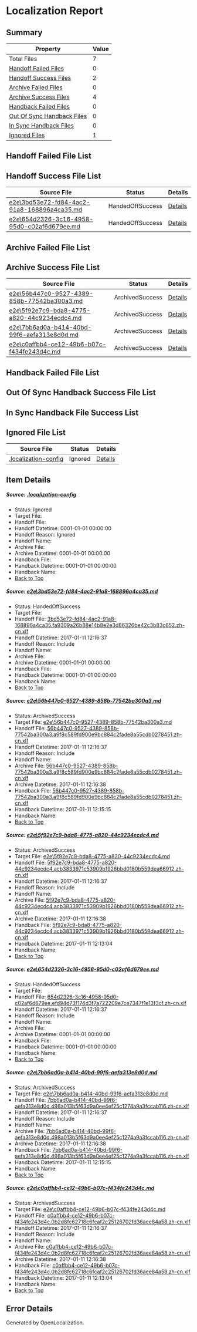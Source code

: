# <a name='report-top'></a> Localization Report

## Summary
 Property | Value 
 -------- | ----- 
 Total Files | 7
[ Handoff Failed Files ](#handoff-failed-list)| 0
[ Handoff Success Files ](#handoff-success-list)| 2
[ Archive Failed Files ](#archive-failed-list)| 0
[ Archive Success Files ](#archive-success-list)| 4
[ Handback Failed Files ](#handback-failed-list)| 0
[ Out Of Sync Handback Files ](#outofsync-handback-success-list)| 0
[ In Sync Handback Files ](#insync-handback-success-list)| 0
[ Ignored Files ](#ignored-list)| 1

## <a name='handoff-failed-list'></a> Handoff Failed File List

## <a name='handoff-success-list'></a> Handoff Success File List
 Source File | Status | Details 
 ----------- | ------ | ------- 
 [e2e\3bd53e72-fd84-4ac2-91a8-168896a4ca35.md](https://github.com/OpenLocalizationTestOrg/ol-test0/blob/ff1a2a2eae122ae9bab90c98edaafa54ac957e8b/e2e/3bd53e72-fd84-4ac2-91a8-168896a4ca35.md) | HandedOffSuccess | [Details](#eab8a7d40569085ce084fa4ac3fb2c9ef5bebe801)
 [e2e\654d2326-3c16-4958-95d0-c02af6d679ee.md](https://github.com/OpenLocalizationTestOrg/ol-test0/blob/ff1a2a2eae122ae9bab90c98edaafa54ac957e8b/e2e/654d2326-3c16-4958-95d0-c02af6d679ee.md) | HandedOffSuccess | [Details](#a9b955db4eaba9a8bbee73c08d6a2605dc83c34b4)

## <a name='archive-failed-list'></a> Archive Failed File List

## <a name='archive-success-list'></a> Archive Success File List
 Source File | Status | Details 
 ----------- | ------ | ------- 
 [e2e\56b447c0-9527-4389-858b-77542ba300a3.md](https://github.com/OpenLocalizationTestOrg/ol-test0/blob/c5f7c30a7f30bd35d093de1622fa142a0d694389/e2e/56b447c0-9527-4389-858b-77542ba300a3.md) | ArchivedSuccess | [Details](#8386c685a9aa625bebc22072e7c962f63b3ec42d2)
 [e2e\5f92e7c9-bda8-4775-a820-44c9234ecdc4.md](https://github.com/OpenLocalizationTestOrg/ol-test0/blob/9ec9fbb5a7f94555e1318f16e0bd872c0d225aa3/e2e/5f92e7c9-bda8-4775-a820-44c9234ecdc4.md) | ArchivedSuccess | [Details](#8eb1b1db1dbda6ed85cf2e4ba79a37d6233d7c253)
 [e2e\7bb6ad0a-b414-40bd-99f6-aefa313e8d0d.md](https://github.com/OpenLocalizationTestOrg/ol-test0/blob/c5f7c30a7f30bd35d093de1622fa142a0d694389/e2e/7bb6ad0a-b414-40bd-99f6-aefa313e8d0d.md) | ArchivedSuccess | [Details](#61dff3c37790804aec2d6e9131398200fbd364c15)
 [e2e\c0affbb4-ce12-49b6-b07c-f434fe243d4c.md](https://github.com/OpenLocalizationTestOrg/ol-test0/blob/9ec9fbb5a7f94555e1318f16e0bd872c0d225aa3/e2e/c0affbb4-ce12-49b6-b07c-f434fe243d4c.md) | ArchivedSuccess | [Details](#8410f9751566d5ca5bb98770d3f3c1c4d92d2d9a6)

## <a name='handback-failed-list'></a> Handback Failed File List

## <a name='outofsync-handback-success-list'></a> Out Of Sync Handback Success File List

## <a name='insync-handback-success-list'></a> In Sync Handback File Success List

## <a name='ignored-list'></a> Ignored File List
 Source File | Status | Details 
 ----------- | ------ | ------- 
 [.localization-config](https://github.com/OpenLocalizationTestOrg/ol-test0/blob/ff1a2a2eae122ae9bab90c98edaafa54ac957e8b/.localization-config) | Ignored | [Details](#cb0632cf59c1387fc1742bfb9fa3c47f87e2e5c90)

## Item Details
##### <a name='cb0632cf59c1387fc1742bfb9fa3c47f87e2e5c90'></a> Source: [.localization-config](https://github.com/OpenLocalizationTestOrg/ol-test0/blob/ff1a2a2eae122ae9bab90c98edaafa54ac957e8b/.localization-config)
* Status: Ignored
* Target File: 
* Handoff File: 
* Handoff Datetime: 0001-01-01 00:00:00
* Handoff Reason: Ignored
* Handoff Name: 
* Archive File: 
* Archive Datetime: 0001-01-01 00:00:00
* Handback File: 
* Handback Datetime: 0001-01-01 00:00:00
* Handback Name: 
* [Back to Top](#report-top)

##### <a name='eab8a7d40569085ce084fa4ac3fb2c9ef5bebe801'></a> Source: [e2e\3bd53e72-fd84-4ac2-91a8-168896a4ca35.md](https://github.com/OpenLocalizationTestOrg/ol-test0/blob/ff1a2a2eae122ae9bab90c98edaafa54ac957e8b/e2e/3bd53e72-fd84-4ac2-91a8-168896a4ca35.md)
* Status: HandedOffSuccess
* Target File: 
* Handoff File: [3bd53e72-fd84-4ac2-91a8-168896a4ca35.fa9309a26b88e14b8e2e3d86326be42c3b83c652.zh-cn.xlf](https://github.com/OpenLocalizationTestOrg/ol-test0-handoff/blob/f28ba062393069ae3fab5618101efcef83fdf423/ol-handoff/OpenLocalizationTestOrg/ol-test0-zhcn/shujia/low/3bd53e72-fd84-4ac2-91a8-168896a4ca35.fa9309a26b88e14b8e2e3d86326be42c3b83c652.zh-cn.xlf)
* Handoff Datetime: 2017-01-11 12:16:37
* Handoff Reason: Include
* Handoff Name: 
* Archive File: 
* Archive Datetime: 0001-01-01 00:00:00
* Handback File: 
* Handback Datetime: 0001-01-01 00:00:00
* Handback Name: 
* [Back to Top](#report-top)

##### <a name='8386c685a9aa625bebc22072e7c962f63b3ec42d2'></a> Source: [e2e\56b447c0-9527-4389-858b-77542ba300a3.md](https://github.com/OpenLocalizationTestOrg/ol-test0/blob/c5f7c30a7f30bd35d093de1622fa142a0d694389/e2e/56b447c0-9527-4389-858b-77542ba300a3.md)
* Status: ArchivedSuccess
* Target File: [e2e\56b447c0-9527-4389-858b-77542ba300a3.md](https://github.com/OpenLocalizationTestOrg/ol-test0-zhcn/blob/546c1cc97d898957c2c15aa904382a977a43e128/e2e/56b447c0-9527-4389-858b-77542ba300a3.md)
* Handoff File: [56b447c0-9527-4389-858b-77542ba300a3.a9f8c589fd900e9bc884c2fade8a55cdb0278451.zh-cn.xlf](https://github.com/OpenLocalizationTestOrg/ol-test0-handoff/blob/f28ba062393069ae3fab5618101efcef83fdf423/ol-handoff/OpenLocalizationTestOrg/ol-test0-zhcn/shujia/low/56b447c0-9527-4389-858b-77542ba300a3.a9f8c589fd900e9bc884c2fade8a55cdb0278451.zh-cn.xlf)
* Handoff Datetime: 2017-01-11 12:16:37
* Handoff Reason: Include
* Handoff Name: 
* Archive File: [56b447c0-9527-4389-858b-77542ba300a3.a9f8c589fd900e9bc884c2fade8a55cdb0278451.zh-cn.xlf](https://github.com/OpenLocalizationTestOrg/ol-test0-handoff/blob/26598dc80eb3b18e5a2230554253e69b2671066f/ol-archive/OpenLocalizationTestOrg/ol-test0-zhcn/shujia/low/56b447c0-9527-4389-858b-77542ba300a3.a9f8c589fd900e9bc884c2fade8a55cdb0278451.zh-cn.xlf)
* Archive Datetime: 2017-01-11 12:16:38
* Handback File: [56b447c0-9527-4389-858b-77542ba300a3.a9f8c589fd900e9bc884c2fade8a55cdb0278451.zh-cn.xlf](https://github.com/OpenLocalizationTestOrg/ol-test0-handback/blob/107f1f65639ae52d1a43b507abb5a1e77f3f4970/ol-handback/OpenLocalizationTestOrg/ol-test0-zhcn/shujia/high/56b447c0-9527-4389-858b-77542ba300a3.a9f8c589fd900e9bc884c2fade8a55cdb0278451.zh-cn.xlf)
* Handback Datetime: 2017-01-11 12:15:15
* Handback Name: 
* [Back to Top](#report-top)

##### <a name='8eb1b1db1dbda6ed85cf2e4ba79a37d6233d7c253'></a> Source: [e2e\5f92e7c9-bda8-4775-a820-44c9234ecdc4.md](https://github.com/OpenLocalizationTestOrg/ol-test0/blob/9ec9fbb5a7f94555e1318f16e0bd872c0d225aa3/e2e/5f92e7c9-bda8-4775-a820-44c9234ecdc4.md)
* Status: ArchivedSuccess
* Target File: [e2e\5f92e7c9-bda8-4775-a820-44c9234ecdc4.md](https://github.com/OpenLocalizationTestOrg/ol-test0-zhcn/blob/f38e6a04b141969d7580ef18546b12d9c3466756/e2e/5f92e7c9-bda8-4775-a820-44c9234ecdc4.md)
* Handoff File: [5f92e7c9-bda8-4775-a820-44c9234ecdc4.acb3833971c53909b1926bbd0180b559dea66912.zh-cn.xlf](https://github.com/OpenLocalizationTestOrg/ol-test0-handoff/blob/f28ba062393069ae3fab5618101efcef83fdf423/ol-handoff/OpenLocalizationTestOrg/ol-test0-zhcn/shujia/low/5f92e7c9-bda8-4775-a820-44c9234ecdc4.acb3833971c53909b1926bbd0180b559dea66912.zh-cn.xlf)
* Handoff Datetime: 2017-01-11 12:16:37
* Handoff Reason: Include
* Handoff Name: 
* Archive File: [5f92e7c9-bda8-4775-a820-44c9234ecdc4.acb3833971c53909b1926bbd0180b559dea66912.zh-cn.xlf](https://github.com/OpenLocalizationTestOrg/ol-test0-handoff/blob/26598dc80eb3b18e5a2230554253e69b2671066f/ol-archive/OpenLocalizationTestOrg/ol-test0-zhcn/shujia/low/5f92e7c9-bda8-4775-a820-44c9234ecdc4.acb3833971c53909b1926bbd0180b559dea66912.zh-cn.xlf)
* Archive Datetime: 2017-01-11 12:16:38
* Handback File: [5f92e7c9-bda8-4775-a820-44c9234ecdc4.acb3833971c53909b1926bbd0180b559dea66912.zh-cn.xlf](https://github.com/OpenLocalizationTestOrg/ol-test0-handback/blob/06ff08668f85d38ca1101888cc2ae93739c73002/ol-handback/OpenLocalizationTestOrg/ol-test0-zhcn/shujia/high/5f92e7c9-bda8-4775-a820-44c9234ecdc4.acb3833971c53909b1926bbd0180b559dea66912.zh-cn.xlf)
* Handback Datetime: 2017-01-11 12:13:04
* Handback Name: 
* [Back to Top](#report-top)

##### <a name='a9b955db4eaba9a8bbee73c08d6a2605dc83c34b4'></a> Source: [e2e\654d2326-3c16-4958-95d0-c02af6d679ee.md](https://github.com/OpenLocalizationTestOrg/ol-test0/blob/ff1a2a2eae122ae9bab90c98edaafa54ac957e8b/e2e/654d2326-3c16-4958-95d0-c02af6d679ee.md)
* Status: HandedOffSuccess
* Target File: 
* Handoff File: [654d2326-3c16-4958-95d0-c02af6d679ee.efd94d73f174d3f7a722209e7ce7347f1e13f3cf.zh-cn.xlf](https://github.com/OpenLocalizationTestOrg/ol-test0-handoff/blob/f28ba062393069ae3fab5618101efcef83fdf423/ol-handoff/OpenLocalizationTestOrg/ol-test0-zhcn/shujia/low/654d2326-3c16-4958-95d0-c02af6d679ee.efd94d73f174d3f7a722209e7ce7347f1e13f3cf.zh-cn.xlf)
* Handoff Datetime: 2017-01-11 12:16:37
* Handoff Reason: Include
* Handoff Name: 
* Archive File: 
* Archive Datetime: 0001-01-01 00:00:00
* Handback File: 
* Handback Datetime: 0001-01-01 00:00:00
* Handback Name: 
* [Back to Top](#report-top)

##### <a name='61dff3c37790804aec2d6e9131398200fbd364c15'></a> Source: [e2e\7bb6ad0a-b414-40bd-99f6-aefa313e8d0d.md](https://github.com/OpenLocalizationTestOrg/ol-test0/blob/c5f7c30a7f30bd35d093de1622fa142a0d694389/e2e/7bb6ad0a-b414-40bd-99f6-aefa313e8d0d.md)
* Status: ArchivedSuccess
* Target File: [e2e\7bb6ad0a-b414-40bd-99f6-aefa313e8d0d.md](https://github.com/OpenLocalizationTestOrg/ol-test0-zhcn/blob/546c1cc97d898957c2c15aa904382a977a43e128/e2e/7bb6ad0a-b414-40bd-99f6-aefa313e8d0d.md)
* Handoff File: [7bb6ad0a-b414-40bd-99f6-aefa313e8d0d.498a013b5f63d9a0ee4ef25c1274a9a3fccab116.zh-cn.xlf](https://github.com/OpenLocalizationTestOrg/ol-test0-handoff/blob/f28ba062393069ae3fab5618101efcef83fdf423/ol-handoff/OpenLocalizationTestOrg/ol-test0-zhcn/shujia/low/7bb6ad0a-b414-40bd-99f6-aefa313e8d0d.498a013b5f63d9a0ee4ef25c1274a9a3fccab116.zh-cn.xlf)
* Handoff Datetime: 2017-01-11 12:16:37
* Handoff Reason: Include
* Handoff Name: 
* Archive File: [7bb6ad0a-b414-40bd-99f6-aefa313e8d0d.498a013b5f63d9a0ee4ef25c1274a9a3fccab116.zh-cn.xlf](https://github.com/OpenLocalizationTestOrg/ol-test0-handoff/blob/26598dc80eb3b18e5a2230554253e69b2671066f/ol-archive/OpenLocalizationTestOrg/ol-test0-zhcn/shujia/low/7bb6ad0a-b414-40bd-99f6-aefa313e8d0d.498a013b5f63d9a0ee4ef25c1274a9a3fccab116.zh-cn.xlf)
* Archive Datetime: 2017-01-11 12:16:38
* Handback File: [7bb6ad0a-b414-40bd-99f6-aefa313e8d0d.498a013b5f63d9a0ee4ef25c1274a9a3fccab116.zh-cn.xlf](https://github.com/OpenLocalizationTestOrg/ol-test0-handback/blob/107f1f65639ae52d1a43b507abb5a1e77f3f4970/ol-handback/OpenLocalizationTestOrg/ol-test0-zhcn/shujia/high/7bb6ad0a-b414-40bd-99f6-aefa313e8d0d.498a013b5f63d9a0ee4ef25c1274a9a3fccab116.zh-cn.xlf)
* Handback Datetime: 2017-01-11 12:15:15
* Handback Name: 
* [Back to Top](#report-top)

##### <a name='8410f9751566d5ca5bb98770d3f3c1c4d92d2d9a6'></a> Source: [e2e\c0affbb4-ce12-49b6-b07c-f434fe243d4c.md](https://github.com/OpenLocalizationTestOrg/ol-test0/blob/9ec9fbb5a7f94555e1318f16e0bd872c0d225aa3/e2e/c0affbb4-ce12-49b6-b07c-f434fe243d4c.md)
* Status: ArchivedSuccess
* Target File: [e2e\c0affbb4-ce12-49b6-b07c-f434fe243d4c.md](https://github.com/OpenLocalizationTestOrg/ol-test0-zhcn/blob/f38e6a04b141969d7580ef18546b12d9c3466756/e2e/c0affbb4-ce12-49b6-b07c-f434fe243d4c.md)
* Handoff File: [c0affbb4-ce12-49b6-b07c-f434fe243d4c.0b2d8fc62718c6fcaf2c25126702fd36aee84a58.zh-cn.xlf](https://github.com/OpenLocalizationTestOrg/ol-test0-handoff/blob/f28ba062393069ae3fab5618101efcef83fdf423/ol-handoff/OpenLocalizationTestOrg/ol-test0-zhcn/shujia/low/c0affbb4-ce12-49b6-b07c-f434fe243d4c.0b2d8fc62718c6fcaf2c25126702fd36aee84a58.zh-cn.xlf)
* Handoff Datetime: 2017-01-11 12:16:37
* Handoff Reason: Include
* Handoff Name: 
* Archive File: [c0affbb4-ce12-49b6-b07c-f434fe243d4c.0b2d8fc62718c6fcaf2c25126702fd36aee84a58.zh-cn.xlf](https://github.com/OpenLocalizationTestOrg/ol-test0-handoff/blob/26598dc80eb3b18e5a2230554253e69b2671066f/ol-archive/OpenLocalizationTestOrg/ol-test0-zhcn/shujia/low/c0affbb4-ce12-49b6-b07c-f434fe243d4c.0b2d8fc62718c6fcaf2c25126702fd36aee84a58.zh-cn.xlf)
* Archive Datetime: 2017-01-11 12:16:38
* Handback File: [c0affbb4-ce12-49b6-b07c-f434fe243d4c.0b2d8fc62718c6fcaf2c25126702fd36aee84a58.zh-cn.xlf](https://github.com/OpenLocalizationTestOrg/ol-test0-handback/blob/06ff08668f85d38ca1101888cc2ae93739c73002/ol-handback/OpenLocalizationTestOrg/ol-test0-zhcn/shujia/high/c0affbb4-ce12-49b6-b07c-f434fe243d4c.0b2d8fc62718c6fcaf2c25126702fd36aee84a58.zh-cn.xlf)
* Handback Datetime: 2017-01-11 12:13:04
* Handback Name: 
* [Back to Top](#report-top)


## Error Details

Generated by OpenLocalization.
